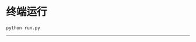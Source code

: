 # 终端运行

```shell
python run.py
```
************************************************************************************************************************************************************************************************************************************************************************************************************************************************************************************************************************************************************************************************************************************************************************************************************